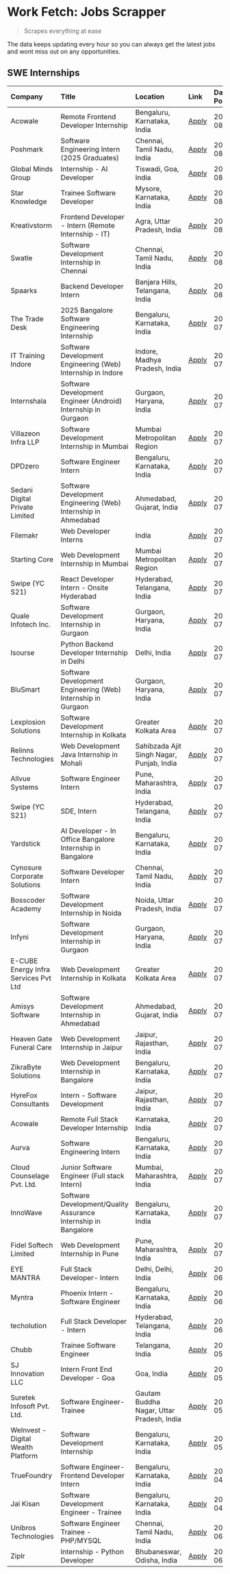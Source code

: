 # Work Fetch: Jobs Scrapper
> Scrapes everything at ease

The data keeps updating every hour so you can always get the latest jobs and wont miss out on any opportunities.

## SWE Internships
<!--START_SECTION:workfetch-->
| Company                              | Title                                                          | Location                                  | Link                                                                                                                                                                                                                                                                                             | Date Posted   |
|:-------------------------------------|:---------------------------------------------------------------|:------------------------------------------|:-------------------------------------------------------------------------------------------------------------------------------------------------------------------------------------------------------------------------------------------------------------------------------------------------|:--------------|
| Acowale                              | Remote Frontend Developer Internship                           | Bengaluru, Karnataka, India               | [Apply](https://in.linkedin.com/jobs/view/remote-frontend-developer-internship-at-acowale-3991194911?position=6&pageNum=0&refId=8AUr5HowcUxw6LT5vOuiRQ%3D%3D&trackingId=dmBZ0VM%2Fz52H39Ouz3dnJA%3D%3D&trk=public_jobs_jserp-result_search-card)                                                 | 2024-08-03    |
| Poshmark                             | Software Engineering Intern (2025 Graduates)                   | Chennai, Tamil Nadu, India                | [Apply](https://in.linkedin.com/jobs/view/software-engineering-intern-2025-graduates-at-poshmark-3973115109?position=35&pageNum=0&refId=8AUr5HowcUxw6LT5vOuiRQ%3D%3D&trackingId=vy4WIxKHejTryfYz1MgIMw%3D%3D&trk=public_jobs_jserp-result_search-card)                                           | 2024-08-02    |
| Global Minds Group                   | Internship - AI Developer                                      | Tiswadi, Goa, India                       | [Apply](https://in.linkedin.com/jobs/view/internship-ai-developer-at-global-minds-group-3991511404?position=40&pageNum=0&refId=8AUr5HowcUxw6LT5vOuiRQ%3D%3D&trackingId=M2MRDLqnZCIRiObFqwftWA%3D%3D&trk=public_jobs_jserp-result_search-card)                                                    | 2024-08-02    |
| Star Knowledge                       | Trainee Software Developer                                     | Mysore, Karnataka, India                  | [Apply](https://in.linkedin.com/jobs/view/trainee-software-developer-at-star-knowledge-3991516161?position=44&pageNum=0&refId=8AUr5HowcUxw6LT5vOuiRQ%3D%3D&trackingId=NSyoZEeSh3%2BpsmpAlOezCQ%3D%3D&trk=public_jobs_jserp-result_search-card)                                                   | 2024-08-02    |
| Kreativstorm                         | Frontend Developer - Intern (Remote Internship - IT)           | Agra, Uttar Pradesh, India                | [Apply](https://in.linkedin.com/jobs/view/frontend-developer-intern-remote-internship-it-at-kreativstorm-3990239094?position=8&pageNum=0&refId=8AUr5HowcUxw6LT5vOuiRQ%3D%3D&trackingId=Mgcj7w02Db3NgYW73mhHFA%3D%3D&trk=public_jobs_jserp-result_search-card)                                    | 2024-08-01    |
| Swatle                               | Software Development Internship in Chennai                     | Chennai, Tamil Nadu, India                | [Apply](https://in.linkedin.com/jobs/view/software-development-internship-in-chennai-at-swatle-3990246717?position=16&pageNum=0&refId=8AUr5HowcUxw6LT5vOuiRQ%3D%3D&trackingId=3lbPVszIAMWmKUynCKrwuA%3D%3D&trk=public_jobs_jserp-result_search-card)                                             | 2024-08-01    |
| Spaarks                              | Backend Developer Intern                                       | Banjara Hills, Telangana, India           | [Apply](https://in.linkedin.com/jobs/view/backend-developer-intern-at-spaarks-3990226465?position=47&pageNum=0&refId=8AUr5HowcUxw6LT5vOuiRQ%3D%3D&trackingId=9WXssBVNWB929RXxADwGfw%3D%3D&trk=public_jobs_jserp-result_search-card)                                                              | 2024-08-01    |
| The Trade Desk                       | 2025 Bangalore Software Engineering Internship                 | Bengaluru, Karnataka, India               | [Apply](https://in.linkedin.com/jobs/view/2025-bangalore-software-engineering-internship-at-the-trade-desk-3987456531?position=28&pageNum=0&refId=8AUr5HowcUxw6LT5vOuiRQ%3D%3D&trackingId=z6J8jE%2FuuPbw8drNVaO1yg%3D%3D&trk=public_jobs_jserp-result_search-card)                               | 2024-07-30    |
| IT Training Indore                   | Software Development Engineering (Web) Internship in Indore    | Indore, Madhya Pradesh, India             | [Apply](https://in.linkedin.com/jobs/view/software-development-engineering-web-internship-in-indore-at-it-training-indore-3987149765?position=9&pageNum=0&refId=8AUr5HowcUxw6LT5vOuiRQ%3D%3D&trackingId=JQE3WRiFKcwKRgBPh5zk0A%3D%3D&trk=public_jobs_jserp-result_search-card)                   | 2024-07-29    |
| Internshala                          | Software Development Engineer (Android) Internship in Gurgaon  | Gurgaon, Haryana, India                   | [Apply](https://in.linkedin.com/jobs/view/software-development-engineer-android-internship-in-gurgaon-at-internshala-3987153031?position=42&pageNum=0&refId=8AUr5HowcUxw6LT5vOuiRQ%3D%3D&trackingId=M1SoXKSZVyCQ%2B6hibvveIQ%3D%3D&trk=public_jobs_jserp-result_search-card)                     | 2024-07-29    |
| Villazeon Infra LLP                  | Software Development Internship in Mumbai                      | Mumbai Metropolitan Region                | [Apply](https://in.linkedin.com/jobs/view/software-development-internship-in-mumbai-at-villazeon-infra-llp-3985431977?position=43&pageNum=0&refId=8AUr5HowcUxw6LT5vOuiRQ%3D%3D&trackingId=lBilQAYxTfvItVFNrupj3Q%3D%3D&trk=public_jobs_jserp-result_search-card)                                 | 2024-07-27    |
| DPDzero                              | Software Engineer Intern                                       | Bengaluru, Karnataka, India               | [Apply](https://in.linkedin.com/jobs/view/software-engineer-intern-at-dpdzero-3984918371?position=31&pageNum=0&refId=8AUr5HowcUxw6LT5vOuiRQ%3D%3D&trackingId=JwMERLJaCCO53GVFgyKWCA%3D%3D&trk=public_jobs_jserp-result_search-card)                                                              | 2024-07-26    |
| Sedani Digital Private Limited       | Software Development Engineering (Web) Internship in Ahmedabad | Ahmedabad, Gujarat, India                 | [Apply](https://in.linkedin.com/jobs/view/software-development-engineering-web-internship-in-ahmedabad-at-sedani-digital-private-limited-3985017980?position=10&pageNum=0&refId=8AUr5HowcUxw6LT5vOuiRQ%3D%3D&trackingId=lCinDHb%2FXfL4bl9jfoq3iQ%3D%3D&trk=public_jobs_jserp-result_search-card) | 2024-07-25    |
| Filemakr                             | Web Developer Interns                                          | India                                     | [Apply](https://in.linkedin.com/jobs/view/web-developer-interns-at-filemakr-3981227003?position=59&pageNum=0&refId=8AUr5HowcUxw6LT5vOuiRQ%3D%3D&trackingId=eqMyRPl0adC7XmFxNBbszA%3D%3D&trk=public_jobs_jserp-result_search-card)                                                                | 2024-07-24    |
| Starting Core                        | Web Development Internship in Mumbai                           | Mumbai Metropolitan Region                | [Apply](https://in.linkedin.com/jobs/view/web-development-internship-in-mumbai-at-starting-core-3981367557?position=12&pageNum=0&refId=8AUr5HowcUxw6LT5vOuiRQ%3D%3D&trackingId=Jdhp7z9MhfTRrVHsBxPDvA%3D%3D&trk=public_jobs_jserp-result_search-card)                                            | 2024-07-23    |
| Swipe (YC S21)                       | React Developer Intern - Onsite Hyderabad                      | Hyderabad, Telangana, India               | [Apply](https://in.linkedin.com/jobs/view/react-developer-intern-onsite-hyderabad-at-swipe-yc-s21-3981326010?position=13&pageNum=0&refId=8AUr5HowcUxw6LT5vOuiRQ%3D%3D&trackingId=XnS9X3MqY0XlPJUL3S4zPQ%3D%3D&trk=public_jobs_jserp-result_search-card)                                          | 2024-07-23    |
| Quale Infotech Inc.                  | Software Development Internship in Gurgaon                     | Gurgaon, Haryana, India                   | [Apply](https://in.linkedin.com/jobs/view/software-development-internship-in-gurgaon-at-quale-infotech-inc-3981372174?position=18&pageNum=0&refId=8AUr5HowcUxw6LT5vOuiRQ%3D%3D&trackingId=hyrgj5D6tNo8GxctPt0zEA%3D%3D&trk=public_jobs_jserp-result_search-card)                                 | 2024-07-23    |
| Isourse                              | Python Backend Developer Internship in Delhi                   | Delhi, India                              | [Apply](https://in.linkedin.com/jobs/view/python-backend-developer-internship-in-delhi-at-isourse-3981371334?position=20&pageNum=0&refId=8AUr5HowcUxw6LT5vOuiRQ%3D%3D&trackingId=2QBW2h4ziDC6CM3db1C63w%3D%3D&trk=public_jobs_jserp-result_search-card)                                          | 2024-07-23    |
| BluSmart                             | Software Development Engineering (Web) Internship in Gurgaon   | Gurgaon, Haryana, India                   | [Apply](https://in.linkedin.com/jobs/view/software-development-engineering-web-internship-in-gurgaon-at-blusmart-3981371374?position=22&pageNum=0&refId=8AUr5HowcUxw6LT5vOuiRQ%3D%3D&trackingId=h3wburpzhuEj3yYUBgAhbw%3D%3D&trk=public_jobs_jserp-result_search-card)                           | 2024-07-23    |
| Lexplosion Solutions                 | Software Development Internship in Kolkata                     | Greater Kolkata Area                      | [Apply](https://in.linkedin.com/jobs/view/software-development-internship-in-kolkata-at-lexplosion-solutions-3981366528?position=27&pageNum=0&refId=8AUr5HowcUxw6LT5vOuiRQ%3D%3D&trackingId=jcuua%2FrZ2qldwFN88vDJ5g%3D%3D&trk=public_jobs_jserp-result_search-card)                             | 2024-07-23    |
| Relinns Technologies                 | Web Development Java Internship in Mohali                      | Sahibzada Ajit Singh Nagar, Punjab, India | [Apply](https://in.linkedin.com/jobs/view/web-development-java-internship-in-mohali-at-relinns-technologies-3981368497?position=51&pageNum=0&refId=8AUr5HowcUxw6LT5vOuiRQ%3D%3D&trackingId=bY%2B87LAT%2B1p7pJk2A%2FVGLQ%3D%3D&trk=public_jobs_jserp-result_search-card)                          | 2024-07-23    |
| Allvue Systems                       | Software Engineer Intern                                       | Pune, Maharashtra, India                  | [Apply](https://in.linkedin.com/jobs/view/software-engineer-intern-at-allvue-systems-3980955230?position=58&pageNum=0&refId=8AUr5HowcUxw6LT5vOuiRQ%3D%3D&trackingId=4ruMsI71t33ZtHFWfXKfJw%3D%3D&trk=public_jobs_jserp-result_search-card)                                                       | 2024-07-23    |
| Swipe (YC S21)                       | SDE, Intern                                                    | Hyderabad, Telangana, India               | [Apply](https://in.linkedin.com/jobs/view/sde-intern-at-swipe-yc-s21-3980368092?position=45&pageNum=0&refId=8AUr5HowcUxw6LT5vOuiRQ%3D%3D&trackingId=m0sH%2B1T1ZhG22uvjhIMA7A%3D%3D&trk=public_jobs_jserp-result_search-card)                                                                     | 2024-07-22    |
| Yardstick                            | AI Developer - In Office Bangalore Internship in Bangalore     | Bengaluru, Karnataka, India               | [Apply](https://in.linkedin.com/jobs/view/ai-developer-in-office-bangalore-internship-in-bangalore-at-yardstick-3981740317?position=52&pageNum=0&refId=8AUr5HowcUxw6LT5vOuiRQ%3D%3D&trackingId=ORXC7fjZqNUvsceXZYOQ1Q%3D%3D&trk=public_jobs_jserp-result_search-card)                            | 2024-07-21    |
| Cynosure Corporate Solutions         | Software Developer Intern                                      | Chennai, Tamil Nadu, India                | [Apply](https://in.linkedin.com/jobs/view/software-developer-intern-at-cynosure-corporate-solutions-3979445794?position=26&pageNum=0&refId=8AUr5HowcUxw6LT5vOuiRQ%3D%3D&trackingId=Oj4K5peUNJaR6c4d4qWCRw%3D%3D&trk=public_jobs_jserp-result_search-card)                                        | 2024-07-20    |
| Bosscoder Academy                    | Software Development Internship in Noida                       | Noida, Uttar Pradesh, India               | [Apply](https://in.linkedin.com/jobs/view/software-development-internship-in-noida-at-bosscoder-academy-3979668791?position=4&pageNum=0&refId=8AUr5HowcUxw6LT5vOuiRQ%3D%3D&trackingId=DrcHwTnPvxT9L%2FIMlVDg%2Bg%3D%3D&trk=public_jobs_jserp-result_search-card)                                 | 2024-07-18    |
| Infyni                               | Software Development Internship in Gurgaon                     | Gurgaon, Haryana, India                   | [Apply](https://in.linkedin.com/jobs/view/software-development-internship-in-gurgaon-at-infyni-3979668846?position=11&pageNum=0&refId=8AUr5HowcUxw6LT5vOuiRQ%3D%3D&trackingId=MK1e4QUdEJPw1wN5IAp%2Ftg%3D%3D&trk=public_jobs_jserp-result_search-card)                                           | 2024-07-18    |
| E-CUBE Energy Infra Services Pvt Ltd | Web Development Internship in Kolkata                          | Greater Kolkata Area                      | [Apply](https://in.linkedin.com/jobs/view/web-development-internship-in-kolkata-at-e-cube-energy-infra-services-pvt-ltd-3979668815?position=14&pageNum=0&refId=8AUr5HowcUxw6LT5vOuiRQ%3D%3D&trackingId=e7TUJcLJmtxEBJdQuw%2BkQQ%3D%3D&trk=public_jobs_jserp-result_search-card)                  | 2024-07-18    |
| Amisys Software                      | Software Development Internship in Ahmedabad                   | Ahmedabad, Gujarat, India                 | [Apply](https://in.linkedin.com/jobs/view/software-development-internship-in-ahmedabad-at-amisys-software-3979670728?position=24&pageNum=0&refId=8AUr5HowcUxw6LT5vOuiRQ%3D%3D&trackingId=0W6%2FQtMC9%2BGJZOhq8Iu%2FTg%3D%3D&trk=public_jobs_jserp-result_search-card)                            | 2024-07-18    |
| Heaven Gate Funeral Care             | Web Development Internship in Jaipur                           | Jaipur, Rajasthan, India                  | [Apply](https://in.linkedin.com/jobs/view/web-development-internship-in-jaipur-at-heaven-gate-funeral-care-3979674387?position=38&pageNum=0&refId=8AUr5HowcUxw6LT5vOuiRQ%3D%3D&trackingId=ekEc%2FNCS81ZQkVSsKZbeJg%3D%3D&trk=public_jobs_jserp-result_search-card)                               | 2024-07-18    |
| ZikraByte Solutions                  | Web Development Internship in Bangalore                        | Bengaluru, Karnataka, India               | [Apply](https://in.linkedin.com/jobs/view/web-development-internship-in-bangalore-at-zikrabyte-solutions-3978596765?position=39&pageNum=0&refId=8AUr5HowcUxw6LT5vOuiRQ%3D%3D&trackingId=i%2FHrCCZHVHt2kMEIhYTH%2Fw%3D%3D&trk=public_jobs_jserp-result_search-card)                               | 2024-07-17    |
| HyreFox Consultants                  | Intern - Software Development                                  | Jaipur, Rajasthan, India                  | [Apply](https://in.linkedin.com/jobs/view/intern-software-development-at-hyrefox-consultants-3975991352?position=30&pageNum=0&refId=8AUr5HowcUxw6LT5vOuiRQ%3D%3D&trackingId=PFteebEorf38WGjiL%2BC58Q%3D%3D&trk=public_jobs_jserp-result_search-card)                                             | 2024-07-14    |
| Acowale                              | Remote Full Stack Developer Internship                         | Karnataka, India                          | [Apply](https://in.linkedin.com/jobs/view/remote-full-stack-developer-internship-at-acowale-3971889398?position=3&pageNum=0&refId=8AUr5HowcUxw6LT5vOuiRQ%3D%3D&trackingId=Ra9OtJM9TutPPCdLUujhrg%3D%3D&trk=public_jobs_jserp-result_search-card)                                                 | 2024-07-10    |
| Aurva                                | Software Engineering Intern                                    | Bengaluru, Karnataka, India               | [Apply](https://in.linkedin.com/jobs/view/software-engineering-intern-at-aurva-3972234446?position=56&pageNum=0&refId=8AUr5HowcUxw6LT5vOuiRQ%3D%3D&trackingId=E99nlNRSk7239Jvd2bpQjA%3D%3D&trk=public_jobs_jserp-result_search-card)                                                             | 2024-07-10    |
| Cloud Counselage Pvt. Ltd.           | Junior Software Engineer (Full stack Intern)                   | Mumbai, Maharashtra, India                | [Apply](https://in.linkedin.com/jobs/view/junior-software-engineer-full-stack-intern-at-cloud-counselage-pvt-ltd-3967725851?position=21&pageNum=0&refId=8AUr5HowcUxw6LT5vOuiRQ%3D%3D&trackingId=fN3sTygskpnBf2u5wUlfeg%3D%3D&trk=public_jobs_jserp-result_search-card)                           | 2024-07-09    |
| InnoWave                             | Software Development/Quality Assurance Internship in Bangalore | Bengaluru, Karnataka, India               | [Apply](https://in.linkedin.com/jobs/view/software-development-quality-assurance-internship-in-bangalore-at-innowave-3970349934?position=19&pageNum=0&refId=8AUr5HowcUxw6LT5vOuiRQ%3D%3D&trackingId=Nfv0lcLjSeyOFyimCNue%2Fw%3D%3D&trk=public_jobs_jserp-result_search-card)                     | 2024-07-08    |
| Fidel Softech Limited                | Web Development Internship in Pune                             | Pune, Maharashtra, India                  | [Apply](https://in.linkedin.com/jobs/view/web-development-internship-in-pune-at-fidel-softech-limited-3965691167?position=25&pageNum=0&refId=8AUr5HowcUxw6LT5vOuiRQ%3D%3D&trackingId=aWTd2EFsJK8yeFQVjZL2XQ%3D%3D&trk=public_jobs_jserp-result_search-card)                                      | 2024-07-02    |
| EYE MANTRA                           | Full Stack Developer- Intern                                   | Delhi, Delhi, India                       | [Apply](https://in.linkedin.com/jobs/view/full-stack-developer-intern-at-eye-mantra-3960988037?position=15&pageNum=0&refId=8AUr5HowcUxw6LT5vOuiRQ%3D%3D&trackingId=7onBdHOGuBOcuIhQ7sgsUg%3D%3D&trk=public_jobs_jserp-result_search-card)                                                        | 2024-06-28    |
| Myntra                               | Phoenix Intern - Software Engineer                             | Bengaluru, Karnataka, India               | [Apply](https://in.linkedin.com/jobs/view/phoenix-intern-software-engineer-at-myntra-3947244832?position=36&pageNum=0&refId=8AUr5HowcUxw6LT5vOuiRQ%3D%3D&trackingId=u6hC%2BGESF5SFYfrQ8YPtjA%3D%3D&trk=public_jobs_jserp-result_search-card)                                                     | 2024-06-12    |
| techolution                          | Full Stack Developer - Intern                                  | Hyderabad, Telangana, India               | [Apply](https://in.linkedin.com/jobs/view/full-stack-developer-intern-at-techolution-3947911862?position=48&pageNum=0&refId=8AUr5HowcUxw6LT5vOuiRQ%3D%3D&trackingId=rQxObsr8EXk9RjBz5msmfA%3D%3D&trk=public_jobs_jserp-result_search-card)                                                       | 2024-06-06    |
| Chubb                                | Trainee Software Engineer                                      | Telangana, India                          | [Apply](https://in.linkedin.com/jobs/view/trainee-software-engineer-at-chubb-3955950075?position=34&pageNum=0&refId=8AUr5HowcUxw6LT5vOuiRQ%3D%3D&trackingId=O6P7AB9IzA3fHNJp%2F5bjfg%3D%3D&trk=public_jobs_jserp-result_search-card)                                                             | 2024-05-27    |
| SJ Innovation LLC                    | Intern Front End Developer - Goa                               | Goa, India                                | [Apply](https://in.linkedin.com/jobs/view/intern-front-end-developer-goa-at-sj-innovation-llc-3931678611?position=23&pageNum=0&refId=8AUr5HowcUxw6LT5vOuiRQ%3D%3D&trackingId=DtRTVthhvnwoF3ic9S%2BBGQ%3D%3D&trk=public_jobs_jserp-result_search-card)                                            | 2024-05-24    |
| Suretek Infosoft Pvt. Ltd.           | Software Engineer-Trainee                                      | Gautam Buddha Nagar, Uttar Pradesh, India | [Apply](https://in.linkedin.com/jobs/view/software-engineer-trainee-at-suretek-infosoft-pvt-ltd-3916999948?position=33&pageNum=0&refId=8AUr5HowcUxw6LT5vOuiRQ%3D%3D&trackingId=laK8YOgUa%2BX1KOvFuEv7jA%3D%3D&trk=public_jobs_jserp-result_search-card)                                          | 2024-05-04    |
| WeInvest - Digital Wealth Platform   | Software Development Internship                                | Bengaluru, Karnataka, India               | [Apply](https://in.linkedin.com/jobs/view/software-development-internship-at-weinvest-digital-wealth-platform-3912867225?position=2&pageNum=0&refId=8AUr5HowcUxw6LT5vOuiRQ%3D%3D&trackingId=hIwh1%2BBNsMabZLG1Q2fMZw%3D%3D&trk=public_jobs_jserp-result_search-card)                             | 2024-05-01    |
| TrueFoundry                          | Software Engineer- Frontend Developer Intern                   | Bengaluru, Karnataka, India               | [Apply](https://in.linkedin.com/jobs/view/software-engineer-frontend-developer-intern-at-truefoundry-3887320206?position=29&pageNum=0&refId=8AUr5HowcUxw6LT5vOuiRQ%3D%3D&trackingId=KPLf9M6mlSFzv93zkRvYwQ%3D%3D&trk=public_jobs_jserp-result_search-card)                                       | 2024-04-05    |
| Jai Kisan                            | Software Development Engineer - Trainee                        | Bengaluru, Karnataka, India               | [Apply](https://in.linkedin.com/jobs/view/software-development-engineer-trainee-at-jai-kisan-3913911193?position=32&pageNum=0&refId=8AUr5HowcUxw6LT5vOuiRQ%3D%3D&trackingId=Bz%2B93qy0XcpMl5zxkUEEJQ%3D%3D&trk=public_jobs_jserp-result_search-card)                                             | 2024-04-04    |
| Unibros Technologies                 | Software Engineer Trainee - PHP/MYSQL                          | Chennai, Tamil Nadu, India                | [Apply](https://in.linkedin.com/jobs/view/software-engineer-trainee-php-mysql-at-unibros-technologies-3656599241?position=54&pageNum=0&refId=8AUr5HowcUxw6LT5vOuiRQ%3D%3D&trackingId=ZJmKDLXKhC6LYr6MA54NwQ%3D%3D&trk=public_jobs_jserp-result_search-card)                                      | 2023-06-12    |
| Ziplr                                | Internship - Python Developer                                  | Bhubaneswar, Odisha, India                | [Apply](https://in.linkedin.com/jobs/view/internship-python-developer-at-ziplr-3645677592?position=50&pageNum=0&refId=8AUr5HowcUxw6LT5vOuiRQ%3D%3D&trackingId=9Z1X%2BxZDyHWHt7tXqF%2BjBg%3D%3D&trk=public_jobs_jserp-result_search-card)                                                         | 2023-06-02    |
<!--END_SECTION:workfetch-->
